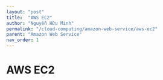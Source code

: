 ```yaml
---
layout: "post"
title:  "AWS EC2"
author: "Nguyễn Hữu Minh"
permalink: "/cloud-computing/amazon-web-service/aws-ec2"
parent: "Amazon Web Service"
nav_order: 1
---
```


# AWS EC2
